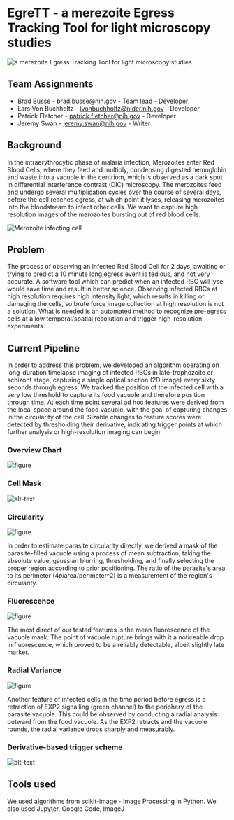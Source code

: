 # EgreTT - a merezoite Egress Tracking Tool for light microscopy studies

![a merezoite Egress Tracking Tool for light microscopy studies](images/MalEgreTS.jpg "a merezoite Egress Tracking Tool for light microscopy studies")

## Team Assignments

* Brad Busse - brad.busse@nih.gov - Team lead - Developer
* Lars Von Buchholtz - lvonbuchholtz@nidcr.nih.gov - Developer
* Patrick Fletcher - patrick.fletcher@nih.gov - Developer
* Jeremy Swan - jeremy.swan@nih.gov - Writer

## Background

In the intraerythrocytic phase of malaria infection, Merozoites enter Red Blood Cells, where they feed and multiply, condensing digested hemoglobin and waste into a vacuole in the centriom, which is observed as a dark spot in differential interference contrast (DIC) microscopy. The merozoites feed and undergo several multiplication cycles over the course of several days, before the cell reaches egress, at which point it lyses, releasing merozoites into the bloodstream to infect other cells. We want to capture high resolution images of the merozoites bursting out of red blood cells.

![Merozoite infecting cell](images/merozoite.jpg "Merozoite infecting cell")

## Problem

The process of observing an infected Red Blood Cell for 2 days, awaiting or trying to predict a 10 minute long egress event is tedious, and not very accurate. A software tool which can predict when an infected RBC will lyse would save time and result in better science. Observing infected RBCs at high resolution requires high intensity light, which results in killing or damaging the cells, so brute force image collection at high resolution is not a solution. What is needed is an automated method to recognize pre-egress cells at a low temporal/spatial resolution and trigger high-resolution experiments.

## Current Pipeline

In order to address this problem, we developed an algorithm operating on long-duration timelapse imaging of infected RBCs in late-trophozoite or schizont stage, capturing a single optical section (2D image) every sixty seconds through egress.  We tracked the position of the infected cell with a very low threshold to capture its food vacuole and therefore position through time.  At each time point several ad hoc features were derived from the local space around the food vacuole, with the goal of capturing changes in the circularity of the cell.  Sizable changes to feature scores were detected by thresholding their derivative, indicating trigger points at which further analysis or high-resolution imaging can begin.

### Overview Chart

![figure](images/Pipeline.png "Process Flowchart")

### Cell Mask

![alt-text](images/out.gif "animated gif showing...")

### Circularity

![figure](images/circularity.png "Circularity")

In order to estimate parasite circularity directly, we derived a mask of the parasite-filled vacuole using a process of mean subtraction, taking the absolute value, gaussian blurring, thresholding, and finally selecting the proper region according to prior positioning.  The ratio of the parasite's area to its perimeter (4*pi*area/perimeter^2) is a measurement of the region's circularity.

### Fluorescence

![figure](images/mean_intensity.png "Fluorescence")

The most direct of our tested features is the mean fluorescence of the vacuole mask.  The point of vacuole rupture brings with it a noticeable drop in fluorescence, which proved to be a reliably detectable, albeit slightly late marker.

### Radial Variance

![figure](images/radvar.png "Radial Variance")

Another feature of infected cells in the time period before egress is a retraction of EXP2 signalling (green channel) to the periphery of the parasite vacuole.  This could be observed by conducting a radial analysis outward from the food vacuole.  As the EXP2 retracts and the vacuole rounds, the radial variance drops sharply and measurably.

### Derivative-based trigger scheme

![alt-text](images/trigger2.png "added threshold to derivative")

## Tools used

We used algorithms from scikit-image - Image Processing in Python. We also used Jupyter, Google Code, ImageJ 
